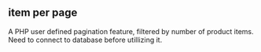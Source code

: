 ## item per page 

A PHP user defined pagination feature, filtered by number of product items. Need to connect to database before utillizing it. 




 
